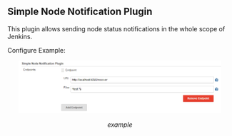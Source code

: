 ## Simple Node Notification Plugin

This plugin allows sending node status notifications in the whole scope of Jenkins.


Configure Example:
<p align="center">
	<img src="images/configuration.png" alt="configuration.png"  width=90% height=90%>
	<p align="center">
		<em>example</em>
	</p>
</p>